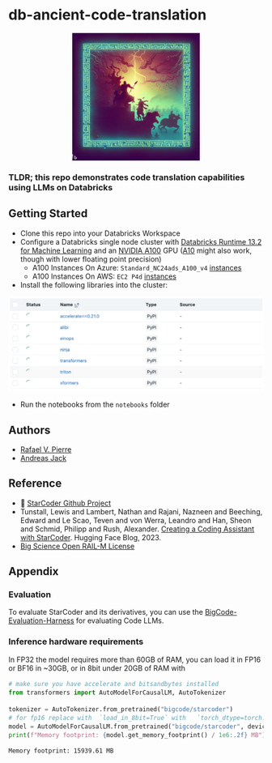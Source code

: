 # db-ancient-code-translation

<img src="https://github.com/rafaelvp-db/db-ancient-code-translation/blob/main/img/ancient_code.jpeg?raw=true" style="width: 50%; display: block; margin-left: auto; margin-right: auto"/>

### TLDR; this repo demonstrates code translation capabilities using LLMs on Databricks

## Getting Started

* Clone this repo into your Databricks Workspace
* Configure a Databricks single node cluster with [Databricks Runtime 13.2 for Machine Learning](https://docs.databricks.com/release-notes/runtime/13.2ml.html) and an [NVIDIA A100](https://www.nvidia.com/en-us/data-center/a100/) GPU ([A10](https://www.nvidia.com/en-us/data-center/products/a10-gpu/) might also work, though with lower floating point precision)
    * A100 Instances On Azure: `Standard_NC24ads_A100_v4` [instances](https://learn.microsoft.com/en-us/azure/virtual-machines/nc-a100-v4-series)
    * A100 Instances On AWS: `EC2 P4d` [instances](https://aws.amazon.com/ec2/instance-types/p4/#:~:text=P4d%20instances%20are%20powered%20by,support%20400%20Gbps%20instance%20networking.)
* Install the following libraries into the cluster:

<img src="https://github.com/rafaelvp-db/db-ancient-code-translation/blob/main/img/libraries.png?raw=true" style="width: 600px" />

* Run the notebooks from the `notebooks` folder

## Authors

* [Rafael V. Pierre](https://github.com/rafaelvp-db/)
* [Andreas Jack](https://github.com/AndreasJaeck)

## Reference

* 💫 [StarCoder Github Project](https://github.com/bigcode-project/starcoder)
* Tunstall, Lewis and Lambert, Nathan and Rajani, Nazneen and Beeching, Edward and Le Scao, Teven and von Werra, Leandro and Han, Sheon and Schmid, Philipp and Rush, Alexander. [Creating a Coding Assistant with StarCoder](https://huggingface.co/blog/starchat). Hugging Face Blog, 2023.
* [Big Science Open RAIL-M License](https://www.licenses.ai/blog/2022/8/26/bigscience-open-rail-m-license)

## Appendix

### Evaluation
To evaluate StarCoder and its derivatives, you can use the [BigCode-Evaluation-Harness](https://github.com/bigcode-project/bigcode-evaluation-harness) for evaluating Code LLMs.
### Inference hardware requirements

In FP32 the model requires more than 60GB of RAM, you can load it in FP16 or BF16 in ~30GB, or in 8bit under 20GB of RAM with

```python
# make sure you have accelerate and bitsandbytes installed
from transformers import AutoModelForCausalLM, AutoTokenizer

tokenizer = AutoTokenizer.from_pretrained("bigcode/starcoder")
# for fp16 replace with  `load_in_8bit=True` with   `torch_dtype=torch.float16`
model = AutoModelForCausalLM.from_pretrained("bigcode/starcoder", device_map="auto", load_in_8bit=True)
print(f"Memory footprint: {model.get_memory_footprint() / 1e6:.2f} MB")
```

```
Memory footprint: 15939.61 MB
```

